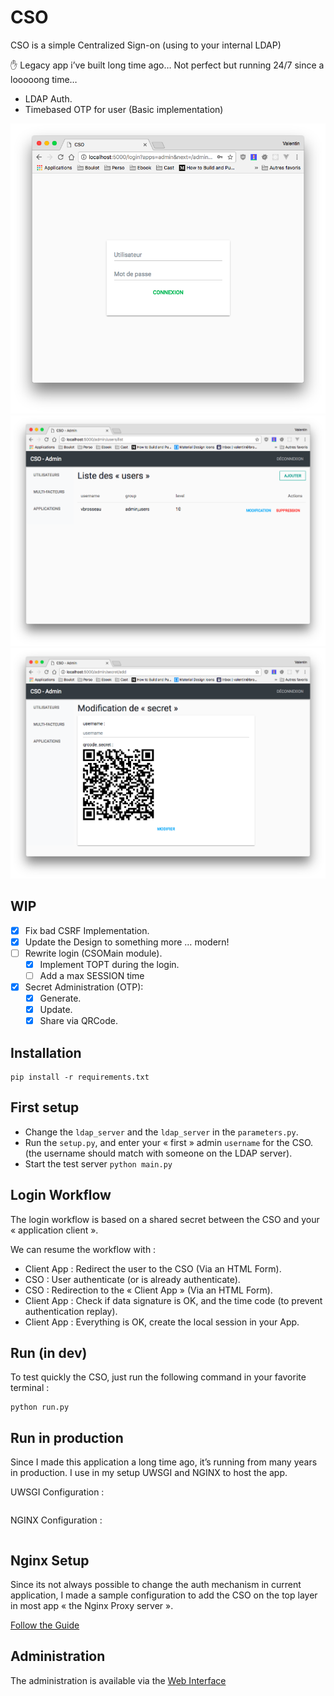 # CSO

CSO is a simple Centralized Sign-on (using to your internal LDAP)

✋ Legacy app i’ve built long time ago… Not perfect but running 24/7 since a looooong time…

- LDAP Auth.
- Timebased OTP for user (Basic implementation)

![Login example](./static/images/home.png)
![User example](./static/images/users.png)
![Secret example](./static/images/secret.png)

## WIP

- [X] Fix bad CSRF Implementation.
- [X] Update the Design to something more … modern!
- [ ] Rewrite login (CSOMain module).
  - [X] Implement TOPT during the login.
  - [ ] Add a max SESSION time
- [X] Secret Administration (OTP):
  - [X] Generate.
  - [X] Update.
  - [X] Share via QRCode.

## Installation

```shell
pip install -r requirements.txt
```

## First setup

- Change the ```ldap_server``` and the ```ldap_server``` in the ```parameters.py```.
- Run the ```setup.py```, and enter your « first » admin ```username``` for the CSO. (the username should match with someone on the LDAP server).
- Start the test server ```python main.py```

## Login Workflow

The login workflow is based on a shared secret between the CSO and your « application client ».

We can resume the workflow with :

- Client App : Redirect the user to the CSO (Via an HTML Form).
- CSO : User authenticate (or is already authenticate).
- CSO : Redirection to the « Client App » (Via an HTML Form).
- Client App : Check if data signature is OK, and the time code (to prevent authentication replay).
- Client App : Everything is OK, create the local session in your App.

## Run (in dev)

To test quickly the CSO, just run the following command in your favorite terminal :

```shell
python run.py
```

## Run in production

Since I made this application a long time ago, it’s running from many years in production. I use in my setup UWSGI and NGINX to host the app.

UWSGI Configuration :

```
```

NGINX Configuration :

```
```

## Nginx Setup

Since its not always possible to change the auth mechanism in current application, I made a sample configuration to add the CSO on the top layer in most app « the Nginx Proxy server ». 

[Follow the Guide](./nginx_auth_request/)

## Administration

The administration is available via the [Web Interface](http://localhost:5000/admin)

